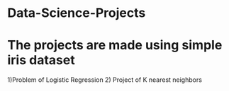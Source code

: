 # Data-Science-Projects
# The projects are made using simple iris dataset
1)Problem of Logistic Regression
2) Project of K nearest neighbors
